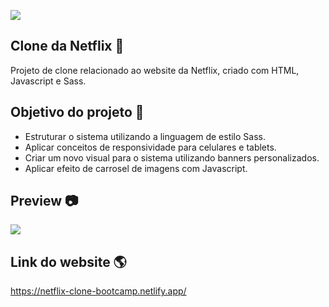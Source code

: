 [![](https://img.shields.io/badge/Netflix-E50914?style=for-the-badge&logo=netflix&logoColor=white)](https://netflix-clone-bootcamp.netlify.app/)

## Clone da Netflix 🎥

Projeto de clone relacionado ao website da Netflix, criado com HTML, Javascript e Sass.

## Objetivo do projeto :rocket:

- Estruturar o sistema utilizando a linguagem de estilo Sass.
- Aplicar conceitos de responsividade para celulares e tablets.
- Criar um novo visual para o sistema utilizando banners personalizados.
- Aplicar efeito de carrosel de imagens com Javascript.

## Preview :camera:

<img src="https://github.com/rafael-vaz/netflix-clone-project/blob/main/netflix-clone-preview.jpg?raw=true">

## Link do website 🌎

https://netflix-clone-bootcamp.netlify.app/


